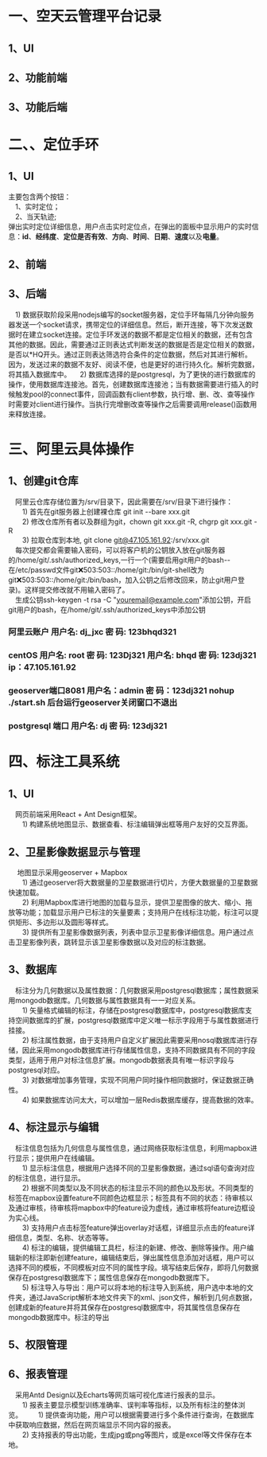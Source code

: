 # 一、空天云管理平台记录
## 1、UI
## 2、功能前端
## 3、功能后端


# 二、、定位手环
## 1、UI
主要包含两个按钮：  
&emsp;1、实时定位；  
&emsp;2、当天轨迹;  
弹出实时定位详细信息，用户点击实时定位点，在弹出的面板中显示用户的实时信息：**id**、**经纬度**、**定位是否有效**、**方向**、**时间**、**日期**、**速度**以及**电量**。
## 2、前端
## 3、后端
&emsp;1) 数据获取阶段采用nodejs编写的socket服务器，定位手环每隔几分钟向服务器发送一个socket请求，携带定位的详细信息。然后，断开连接，等下次发送数据时在建立socket连接。定位手环发送的数据不都是定位相关的数据，还有包含其他的数据。因此，需要通过正则表达式判断发送的数据是否是定位相关的数据，是否以\*HQ开头。通过正则表达筛选符合条件的定位数据，然后对其进行解析。因为，发送过来的数据不友好、阅读不便，也是更好的进行持久化。解析完数据，将其插入数据库中。
&emsp;2) 数据库选择的是postgresql，为了更快的进行数据库的操作，使用数据库连接池。首先，创建数据库连接池；当有数据需要进行插入的时候触发pool的connect事件，回调函数有client参数，执行增、删、改、查等操作时需要对client进行操作。当执行完增删改查等操作之后需要调用release()函数用来释放连接。


# 三、阿里云具体操作
## 1、创建git仓库
&emsp;阿里云仓库存储位置为/srv/目录下，因此需要在/srv/目录下进行操作：  
&emsp;&emsp;1) 首先在git服务器上创建裸仓库 git init --bare xxx.git  
&emsp;&emsp;2) 修改仓库所有者以及群组为git，chown git xxx.git -R,  chgrp git xxx.git -R  
&emsp;&emsp;3) 拉取仓库到本地, git clone git@47.105.161.92:/srv/xxx.git  
&emsp;每次提交都会需要输入密码，可以将客户机的公钥放入放在git服务器的/home/git/.ssh/authorized_keys,一行一个(需要启用git用户的bash--在/etc/passwd文件git:x:503:503::/home/git:/bin/git-shell改为git:x:503:503::/home/git:/bin/bash，加入公钥之后修改回来，防止git用户登录)。这样提交修改就不用输入密码了。  
&emsp;生成公钥ssh-keygen -t rsa -C "youremail@example.com"添加公钥，开启git用户的bash，在/home/git/.ssh/authorized_keys中添加公钥  
### 阿里云账户 用户名: dj_jxc 密   码: 123bhqd321
### centOS 用户名: root 密   码: 123Dj321 用户名: bhqd 密   码: 123dj321 ip：47.105.161.92
### geoserver端口8081 用户名：admin 密   码：123dj321 nohup ./start.sh	后台运行geoserver关闭窗口不退出
### postgresql 端口 用户名: dj 密   码: 123dj321


# 四、标注工具系统

## 1、UI
&emsp;网页前端采用React + Ant Design框架。  
&emsp;&emsp;1) 构建系统地图显示、数据查看、标注编辑弹出框等用户友好的交互界面。  

## 2、卫星影像数据显示与管理
&emsp; 地图显示采用geoserver + Mapbox  
&emsp;&emsp;1) 通过geoserver将大数据量的卫星数据进行切片，方便大数据量的卫星数据快速加载。  
&emsp;&emsp;2) 利用Mapbox库进行地图的加载与显示，提供卫星图像的放大、缩小、拖放等功能；加载显示用户已标注的矢量要素；支持用户在线标注功能，标注可以提供矩形、多边形以及圆形等样式。  
&emsp;&emsp;3) 提供所有卫星影像数据列表，列表中显示卫星影像详细信息。用户通过点击卫星影像列表，跳转显示该卫星影像数据以及对应的标注数据。  
## 3、数据库
&emsp;标注分为几何数据以及属性数据：几何数据采用postgresql数据库；属性数据采用mongodb数据库。几何数据与属性数据具有一一对应关系。  
&emsp;&emsp;1) 矢量格式编辑的标注，存储在postgresql数据库中，postgresql数据库支持空间数据库的扩展，postgresql数据库中定义唯一标示字段用于与属性数据进行挂接。  
&emsp;&emsp;2) 标注属性数据，由于支持用户自定义扩展因此需要采用nosql数据库进行存储，因此采用mongodb数据库进行存储属性信息，支持不同数据具有不同的字段类型，适用于用户对标注信息扩展。mongodb数据表具有唯一标识字段与postgresql对应。  
&emsp;&emsp;3) 对数据增加事务管理，实现不同用户同时操作相同数据时，保证数据正确性。  
&emsp;&emsp;4) 如果数据库访问太大，可以增加一层Redis数据库缓存，提高数据的效率。  
## 4、标注显示与编辑
&emsp;标注信息包括为几何信息与属性信息，通过网络获取标注信息，利用mapbox进行显示；提供用户在线编辑。  
&emsp;&emsp;1) 显示标注信息，根据用户选择不同的卫星影像数据，通过sql语句查询对应的标注信息，进行显示。  
&emsp;&emsp;2) 根据不同类型以及不同状态的标注显示不同的颜色以及形状。不同类型的标签在mapbox设置feature不同颜色边框显示；标签具有不同的状态：待审核以及通过审核，待审核将mapbox中的feature设为虚线，通过审核将feature边框设为实心线。  
&emsp;&emsp;3) 支持用户点击标签feature弹出overlay对话框，详细显示点击的feature详细信息，类型、名称、状态等等。  
&emsp;&emsp;4) 标注的编辑，提供编辑工具栏，标注的新建、修改、删除等操作。用户编辑新的标注即新创建feature，编辑结束后，弹出属性信息添加对话框，用户可以选择不同的模板，不同模板对应不同的属性字段。填写结束后保存，即将几何数据保存在postgresql数据库下；属性信息保存在mongodb数据库下。  
&emsp;&emsp;5) 标注导入与导出：用户可以将本地的标注导入到系统，用户选中本地的文件夹，通过JavaScript解析本地文件夹下的xml、json文件，解析到几何点数据，创建成新的feature并将其保存在postgresql数据库中，将其属性信息保存在mongodb数据库中。标注的导出  

## 5、权限管理

## 6、报表管理
&emsp;采用Antd Design以及Echarts等网页端可视化库进行报表的显示。  
&emsp;&emsp;1) 报表主要显示模型训练准确率、误判率等指标，以及所有标注的整体浏览。
&emsp;&emsp;1) 提供查询功能，用户可以根据需要进行多个条件进行查询，在数据库中获取响应数据，然后在网页端显示不同内容的报表。  
&emsp;&emsp;2) 支持报表的导出功能，生成jpg或png等图片，或是excel等文件保存在本地。  
